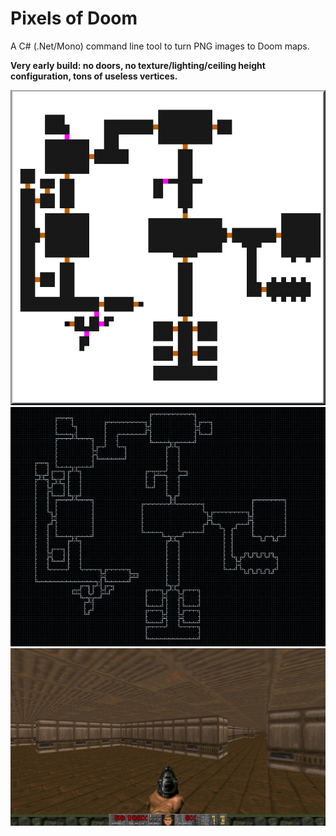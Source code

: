 # Pixels of Doom
A C# (.Net/Mono) command line tool to turn PNG images to Doom maps.

**Very early build: no doors, no texture/lighting/ceiling height configuration, tons of useless vertices.**

![Preview images](media/preview01.png)
![Preview images](media/preview02.png)
![Preview images](media/preview03.png)
